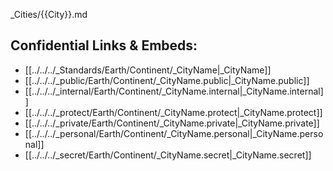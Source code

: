 _Cities/{{City}}.md





## Confidential Links & Embeds: 
- [[../../../_Standards/Earth/Continent/_CityName|_CityName]] 
- [[../../../_public/Earth/Continent/_CityName.public|_CityName.public]] 
- [[../../../_internal/Earth/Continent/_CityName.internal|_CityName.internal]] 
- [[../../../_protect/Earth/Continent/_CityName.protect|_CityName.protect]] 
- [[../../../_private/Earth/Continent/_CityName.private|_CityName.private]] 
- [[../../../_personal/Earth/Continent/_CityName.personal|_CityName.personal]] 
- [[../../../_secret/Earth/Continent/_CityName.secret|_CityName.secret]] 

